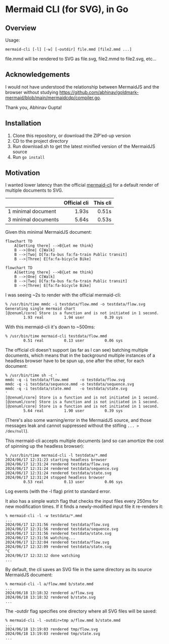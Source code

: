 # Mermaid CLI (for SVG), in Go

## Overview

Usage:

```
mermaid-cli [-l] [-w] [-outdir] file.mmd [file2.mmd ...]
```

file.mmd will be rendered to SVG as file.svg, file2.mmd to file2.svg, etc...

## Acknowledgements

I would not have understood the relationship between MermaidJS and the browser without studying <https://github.com/abhinav/goldmark-mermaid/blob/main/mermaidcdp/compiler.go>.

Thank you, Abhinav Gupta!

## Installation

1. Clone this repository, or download the ZIP'ed-up version
2. CD to the project directory
3. Run download.sh to get the latest minified version of the MermaidJS source
4. Run `go install`

## Motivation

I wanted lower latency than the official [mermaid-cli](https://github.com/mermaid-js/mermaid-cli) for a default render of multiple documents to SVG.

|                     | Official cli | This cli |
| ------------------- | -----------: | -------: |
| 1 minimal document  |        1.93s |    0.51s |
| 3 minimal documents |        5.64s |    0.53s |

Given this minimal MermaidJS document:

```
flowchart TD
    A[Getting there] -->B{Let me think}
    B -->|One| C[Walk]
    B -->|Two| D[fa:fa-bus fa:fa-train Public transit]
    B -->|Three| E[fa:fa-bicycle Bike]
```

```
flowchart TD
    A[Getting there] -->B{Let me think}
    B -->|One| C[Walk]
    B -->|Two| D[fa:fa-bus fa:fa-train Public transit]
    B -->|Three| E[fa:fa-bicycle Bike]
```

I was seeing ~2s to render with the official mermaid-cli:

```
% /usr/bin/time mmdc -i testdata/flow.mmd -o testdata/flow.svg
Generating single mermaid chart
[@zenuml/core] Store is a function and is not initiated in 1 second.
        1.93 real         1.94 user         0.39 sys
```

With this mermaid-cli it's down to ~500ms:

```
% /usr/bin/time mermaid-cli testdata/flow.mmd
        0.51 real         0.13 user         0.06 sys
```

The official cli doesn't support (as far as I can see) batching multiple documents, which means that in the background multiple instances of a headless browser have to be spun up, one after the other, for each document:

```
% /usr/bin/time sh -c '
mmdc -q -i testdata/flow.mmd     -o testdata/flow.svg
mmdc -q -i testdata/sequence.mmd -o testdata/sequence.svg
mmdc -q -i testdata/state.mmd    -o testdata/state.svg
'
[@zenuml/core] Store is a function and is not initiated in 1 second.
[@zenuml/core] Store is a function and is not initiated in 1 second.
[@zenuml/core] Store is a function and is not initiated in 1 second.
        5.64 real         1.90 user         0.39 sys
```

(There's also some warning/error in the MermaidJS source, and those messages leak and cannot suppressed without the stifling `... > /dev/null`).

This mermaid-cli accepts multiple documents (and so can amortize the cost of spinning up the headless browser):

```
% /usr/bin/time mermaid-cli -l testdata/*.mmd
2024/06/17 12:31:23 starting headless browser
2024/06/17 12:31:24 rendered testdata/flow.svg
2024/06/17 12:31:24 rendered testdata/sequence.svg
2024/06/17 12:31:24 rendered testdata/state.svg
2024/06/17 12:31:24 stopped headless browser
        0.53 real         0.13 user         0.06 sys
```

Log events (with the -l flag) print to standard error.

It also has a simple watch flag that checks the input files every 250ms for new modification times.  If it finds a newly-modified input file it re-renders it:

```
% mermaid-cli -l -w testdata/*.mmd
...
2024/06/17 12:31:56 rendered testdata/flow.svg
2024/06/17 12:31:56 rendered testdata/sequence.svg
2024/06/17 12:31:56 rendered testdata/state.svg
2024/06/17 12:31:56 watching...
2024/06/17 12:32:04 rendered testdata/flow.svg
2024/06/17 12:32:09 rendered testdata/state.svg
^C
2024/06/17 12:32:12 done watching
...
```

By default, the cli saves an SVG file in the same directory as its source MermaidJS document:

```
% mermaid-cli -l a/flow.mmd b/state.mmd
...
2024/06/18 13:18:32 rendered a/flow.svg
2024/06/18 13:18:32 rendered b/state.svg
...
```

The -outdir flag specifies one directory where all SVG files will be saved:

```
% mermaid-cli -l -outdir=tmp a/flow.mmd b/state.mmd
...
2024/06/18 13:19:03 rendered tmp/flow.svg
2024/06/18 13:19:03 rendered tmp/state.svg
...
```
